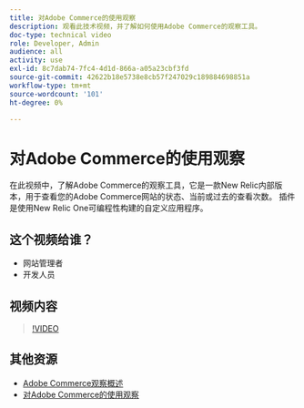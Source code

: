 ```yaml
---
title: 对Adobe Commerce的使用观察
description: 观看此技术视频，并了解如何使用Adobe Commerce的观察工具。
doc-type: technical video
role: Developer, Admin
audience: all
activity: use
exl-id: 8c7dab74-7fc4-4d1d-866a-a05a23cbf3fd
source-git-commit: 42622b18e5738e8cb57f247029c189884698851a
workflow-type: tm+mt
source-wordcount: '101'
ht-degree: 0%

---
```


# 对Adobe Commerce的使用观察

在此视频中，了解Adobe Commerce的观察工具，它是一款New Relic内部版本，用于查看您的Adobe Commerce网站的状态、当前或过去的查看次数。 插件是使用New Relic One可编程性构建的自定义应用程序。

## 这个视频给谁？

- 网站管理者
- 开发人员

## 视频内容

>[!VIDEO](https://video.tv.adobe.com/v/344444?quality=12&learn=on)

## 其他资源

- [Adobe Commerce观察概述](https://support.magento.com/hc/en-us/articles/4406549696781)
- [对Adobe Commerce的使用观察](https://support.magento.com/hc/en-us/articles/4402379845901-Use-Observation-for-Adobe-Commerce)
